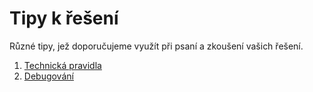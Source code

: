 # Tipy k řešení

Různé tipy, jež doporučujeme využít při psaní a zkoušení vašich řešení.

1. [Technická pravidla](01-technicka-pravidla)
2. [Debugování](02-debugovani)
